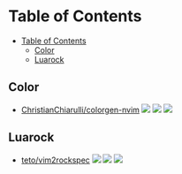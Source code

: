 # Table of Contents

- [Table of Contents](#table-of-contents)
  - [Color](#color)
  - [Luarock](#luarock)

## Color

- [ChristianChiarulli/colorgen-nvim](https://github.com/ChristianChiarulli/colorgen-nvim) ![](https://img.shields.io/github/stars/ChristianChiarulli/colorgen-nvim) ![](https://img.shields.io/github/last-commit/ChristianChiarulli/colorgen-nvim) ![](https://img.shields.io/github/commit-activity/y/ChristianChiarulli/colorgen-nvim)

## Luarock

- [teto/vim2rockspec](https://github.com/teto/vim2rockspec) ![](https://img.shields.io/github/stars/teto/vim2rockspec) ![](https://img.shields.io/github/last-commit/teto/vim2rockspec) ![](https://img.shields.io/github/commit-activity/y/teto/vim2rockspec)
